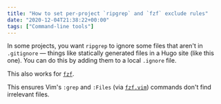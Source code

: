 ```yaml
---
title: "How to set per-project `ripgrep` and `fzf` exclude rules"
date: "2020-12-04T21:38:22+00:00"
tags: ["Command-line tools"]
---
```


In some projects, you want `ripgrep` to ignore some files that aren't in
`.gitignore` — things like statically generated files in a Hugo site (like this
one). You can do this by adding them to a local `.ignore` file.

This also works for [`fzf`](https://github.com/junegunn/fzf).

This ensures Vim's `:grep` and `:Files` (via
[`fzf.vim`](https://github.com/junegunn/fzf.vim)) commands don't find irrelevant files.



